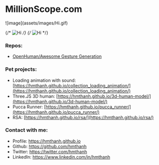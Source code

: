 # MillionScope.com

<div style={{width:"32px"}}>
![image](assets/images/Hi.gif)
</div>

{/* <img src='https://qpluspicture.oss-cn-beijing.aliyuncs.com/6LjjQA/Hi.gif' alt='Hi' width="42"/> */}
{/* <Image src="assets/images/Hi.gif" width="42" height="42" alt='Hi'/> */}

### Repos:

- [OpenHuman/Awesome Gesture Generation](https://github.com/OpenHuman-ai/awesome-gesture_generation)

### Pet projects:

- Loading animation with sound: [https://hmthanh.github.io/collection_loading_animation/](https://hmthanh.github.io/collection_loading_animation/)
- Three.JS 3D human: [https://hmthanh.github.io/3d-human-model/](https://hmthanh.github.io/3d-human-model/)
- Pucca Runner: [https://hmthanh.github.io/pucca_runner/](https://hmthanh.github.io/pucca_runner/)
- RSA: [https://hmthanh.github.io/rsa/](https://hmthanh.github.io/rsa/)

### Contact with me:

- Profile: https://hmthanh.github.io
- Github: https://github.com/hmthanh
- Twitter: https://twitter.com/hmthanh
- LinkedIn: https://www.linkedin.com/in/hmthanh
